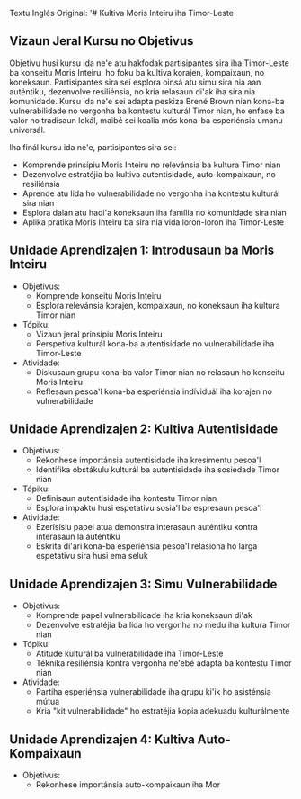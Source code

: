 Textu Inglés Original: '# Kultiva Moris Inteiru iha Timor-Leste

## Vizaun Jeral Kursu no Objetivus

Objetivu husi kursu ida ne'e atu hakfodak partisipantes sira iha Timor-Leste ba konseitu Moris Inteiru, ho foku ba kultiva korajen, kompaixaun, no koneksaun. Partisipantes sira sei esplora oinsá atu simu sira nia aan auténtiku, dezenvolve resiliénsia, no kria relasaun di'ak iha sira nia komunidade. Kursu ida ne'e sei adapta peskiza Brené Brown nian kona-ba vulnerabilidade no vergonha ba kontestu kulturál Timor nian, ho enfase ba valor no tradisaun lokál, maibé sei koalia mós kona-ba esperiénsia umanu universál.

Iha finál kursu ida ne'e, partisipantes sira sei:
- Komprende prinsípiu Moris Inteiru no relevánsia ba kultura Timor nian
- Dezenvolve estratéjia ba kultiva autentisidade, auto-kompaixaun, no resiliénsia
- Aprende atu lida ho vulnerabilidade no vergonha iha kontestu kulturál sira nian
- Esplora dalan atu hadi'a koneksaun iha família no komunidade sira nian
- Aplika prátika Moris Inteiru ba sira nia vida loron-loron iha Timor-Leste

## Unidade Aprendizajen 1: Introdusaun ba Moris Inteiru
- Objetivus:
  * Komprende konseitu Moris Inteiru
  * Esplora relevánsia korajen, kompaixaun, no koneksaun iha kultura Timor nian
- Tópiku:
  * Vizaun jeral prinsípiu Moris Inteiru
  * Perspetiva kulturál kona-ba autentisidade no vulnerabilidade iha Timor-Leste
- Atividade:
  * Diskusaun grupu kona-ba valor Timor nian no relasaun ho konseitu Moris Inteiru
  * Reflesaun pesoa'l kona-ba esperiénsia indíviduál iha korajen no vulnerabilidade

## Unidade Aprendizajen 2: Kultiva Autentisidade
- Objetivus:
  * Rekonhese importánsia autentisidade iha kresimentu pesoa'l
  * Identifika obstákulu kulturál ba autentisidade iha sosiedade Timor nian
- Tópiku:
  * Definisaun autentisidade iha kontestu Timor nian
  * Esplora impaktu husi espetativu sosia'l ba espresaun pesoa'l
- Atividade:
  * Ezerísísiu papel atua demonstra interasaun auténtiku kontra interasaun la auténtiku
  * Eskrita di'ari kona-ba esperiénsia pesoa'l relasiona ho larga espetativu sira husi ema seluk

## Unidade Aprendizajen 3: Simu Vulnerabilidade
- Objetivus:
  * Komprende papel vulnerabilidade iha kria koneksaun di'ak
  * Dezenvolve estratéjia ba lida ho vergonha no medu iha kultura Timor nian
- Tópiku:
  * Atitude kulturál ba vulnerabilidade iha Timor-Leste
  * Téknika resiliénsia kontra vergonha ne'ebé adapta ba kontestu Timor nian
- Atividade:
  * Partiha esperiénsia vulnerabilidade iha grupu ki'ik ho asisténsia mútua
  * Kria "kit vulnerabilidade" ho estratéjia kopia adekuadu kulturálmente

## Unidade Aprendizajen 4: Kultiva Auto-Kompaixaun
- Objetivus:
  * Rekonhese importánsia auto-kompaixaun iha Mor